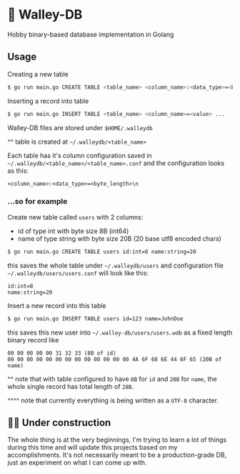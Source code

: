 # 🚧 Walley-DB
Hobby binary-based database implementation in Golang

## Usage
Creating a new table
```sh
$ go run main.go CREATE TABLE <table_name> <column_name>:<data_type>=<byte_length>
```
Inserting a record into table
```sh
$ go run main.go INSERT TABLE <table_name> <column_name>=<value> ...
```
Walley-DB files are stored under `$HOME/.walleydb`

^^ table is created at `~/.walleydb/<table_name>`

Each table has it's column configuration saved in `~/.walleydb/<table_name>/<table_name>.conf` and the configuration looks as this:
```
<column_name>:<data_type>=<byte_length>\n
```

### ...so for example
Create new table called `users` with 2 columns:
- id of type int with byte size 8B (int64)
- name of type string with byte size 20B (20 base utf8 encoded chars)
```sh
$ go run main.go CREATE TABLE users id:int=8 name:string=20
```

this saves the whole table under `~/.walleydb/users` and configuration file `~/.walleydb/users/users.conf` will look like this:
```
id:int=8
name:string=20
```

Insert a new record into this table
```sh
$ go run main.go INSERT TABLE users id=123 name=JohnDoe
```

this saves this new user into `~/.walley-db/users/users.wdb` as a fixed length binary record like
```
00 00 00 00 00 31 32 33 (8B of id)
00 00 00 00 00 00 00 00 00 00 00 00 00 4A 6F 68 6E 44 6F 65 (20B of name)
```
^^ note that with table configured to have `8B` for `id` and `20B` for `name`, the whole single record has total length of `28B`.

^^^^ note that currently everything is being written as a `UTF-8` character.

## 👷‍♂️ Under construction
The whole thing is at the very beginnings, I'm trying to learn a lot of things during this time and will update this projects based on my accomplishments. It's not necessarily meant to be a production-grade DB, just an experiment on what I can come up with.
